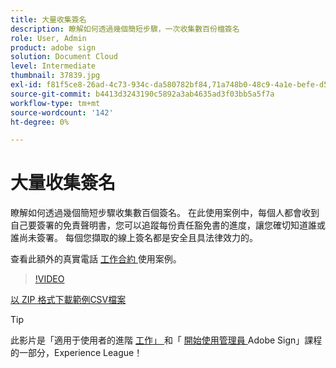 ```yaml
---
title: 大量收集簽名
description: 瞭解如何透過幾個簡短步驟，一次收集數百份檔簽名
role: User, Admin
product: adobe sign
solution: Document Cloud
level: Intermediate
thumbnail: 37839.jpg
exl-id: f81f5ce8-26ad-4c73-934c-da580782bf84,71a748b0-48c9-4a1e-befe-d5f311d6c05e
source-git-commit: b4413d3243190c5892a3ab4635ad3f03bb5a5f7a
workflow-type: tm+mt
source-wordcount: '142'
ht-degree: 0%

---
```


# 大量收集簽名

瞭解如何透過幾個簡短步驟收集數百個簽名。 在此使用案例中，每個人都會收到自己要簽署的免責聲明書，您可以追蹤每份責任豁免書的進度，讓您確切知道誰或誰尚未簽署。 每個您擷取的線上簽名都是安全且具法律效力的。

查看此額外的真實電話 [ 工作合約 ](https://experienceleague.adobe.com/docs/document-cloud-learn/sign-learning-hub/expand/recipes/gov/usecasegovtelework.html?lang=en) 使用案例。

>[!VIDEO](https://video.tv.adobe.com/v/37839?hidetitle=true)

[以 ZIP 格式下載範例CSV檔案](../assets/megasign_merge_sample.zip)

>[!TIP]
>
>此影片是「適用于使用者的進階 [ 工作」 ](https://experienceleague.adobe.com/?recommended=Sign-U-1-2020.3) 和「 [ 開始使用管理員 ](https://experienceleague.adobe.com/?recommended=Sign-A-1-2020.2) Adobe Sign」課程的一部分，Experience League！
